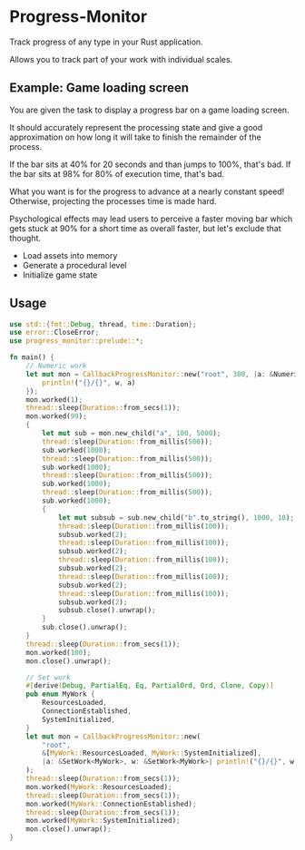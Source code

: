 # Progress-Monitor

Track progress of any type in your Rust application.

Allows you to track part of your work with individual scales.

## Example: Game loading screen

You are given the task to display a progress bar on a game loading screen.

It should accurately represent the processing state and give a good approximation on how long it will take to finish the remainder of the process.

If the bar sits at 40% for 20 seconds and than jumps to 100%, that's bad.
If the bar sits at 98% for 80% of execution time, that's bad.

What you want is for the progress to advance at a nearly constant speed! Otherwise, projecting the processes time is made hard.

Psychological effects may lead users to perceive a faster moving bar which gets stuck at 90% for a short time as overall faster, but let's exclude that thought.

- Load assets into memory
- Generate a procedural level
- Initialize game state

## Usage

```rust
use std::{fmt::Debug, thread, time::Duration};
use error::CloseError;
use progress_monitor::prelude::*;

fn main() {
    // Numeric work
    let mut mon = CallbackProgressMonitor::new("root", 300, |a: &NumericWork, w: &NumericWork| {
        println!("{}/{}", w, a)
    });
    mon.worked(1);
    thread::sleep(Duration::from_secs(1));
    mon.worked(99);
    {
        let mut sub = mon.new_child("a", 100, 5000);
        thread::sleep(Duration::from_millis(500));
        sub.worked(1000);
        thread::sleep(Duration::from_millis(500));
        sub.worked(1000);
        thread::sleep(Duration::from_millis(500));
        sub.worked(1000);
        thread::sleep(Duration::from_millis(500));
        sub.worked(1000);
        {
            let mut subsub = sub.new_child("b".to_string(), 1000, 10);
            thread::sleep(Duration::from_millis(100));
            subsub.worked(2);
            thread::sleep(Duration::from_millis(100));
            subsub.worked(2);
            thread::sleep(Duration::from_millis(100));
            subsub.worked(2);
            thread::sleep(Duration::from_millis(100));
            subsub.worked(2);
            thread::sleep(Duration::from_millis(100));
            subsub.worked(2);
            subsub.close().unwrap();
        }
        sub.close().unwrap();
    }
    thread::sleep(Duration::from_secs(1));
    mon.worked(100);
    mon.close().unwrap();

    // Set work
    #[derive(Debug, PartialEq, Eq, PartialOrd, Ord, Clone, Copy)]
    pub enum MyWork {
        ResourcesLoaded,
        ConnectionEstablished,
        SystemInitialized,
    }
    let mut mon = CallbackProgressMonitor::new(
        "root",
        &[MyWork::ResourcesLoaded, MyWork::SystemInitialized],
        |a: &SetWork<MyWork>, w: &SetWork<MyWork>| println!("{}/{}", w, a),
    );
    thread::sleep(Duration::from_secs(1));
    mon.worked(MyWork::ResourcesLoaded);
    thread::sleep(Duration::from_secs(1));
    mon.worked(MyWork::ConnectionEstablished);
    thread::sleep(Duration::from_secs(1));
    mon.worked(MyWork::SystemInitialized);
    mon.close().unwrap();
}
```
